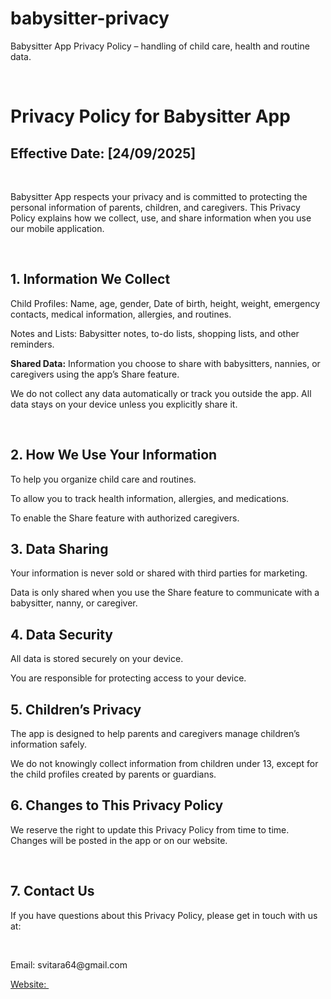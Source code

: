 # babysitter-privacy
Babysitter App Privacy Policy – handling of child care, health and routine data.
<p>&nbsp;</p>
<h1><strong>Privacy Policy for Babysitter App</strong></h1>
<h2><strong>Effective Date: [24/09/2025]</strong></h2>
<p>&nbsp;</p>
<p><span data-preserver-spaces="true">Babysitter App respects your privacy and is committed to protecting the personal information of parents, children, and caregivers. This Privacy Policy explains how we collect, use, and share information when you use our mobile application.</span></p>
<p>&nbsp;</p>
<h2><strong>1. Information We Collect</strong></h2>
<p><span data-preserver-spaces="true">Child Profiles: Name, age, gender, Date of birth, height, weight, emergency contacts, medical information, allergies, and routines.</span></p>
<p><span data-preserver-spaces="true">Notes and Lists: Babysitter notes, to-do lists, shopping lists, and other reminders.</span></p>
<p><strong><span data-preserver-spaces="true">Shared Data:</span></strong><span data-preserver-spaces="true"> Information you choose to share with babysitters, nannies, or caregivers using the app&rsquo;s Share feature.</span></p>
<p><span data-preserver-spaces="true">We do not collect any data automatically or track you outside the app. All data stays on your device unless you explicitly share it.</span></p>
<p>&nbsp;</p>
<h2>2. How We Use Your Information</h2>
<p><span data-preserver-spaces="true">To help you organize child care and routines.</span></p>
<p><span data-preserver-spaces="true">To allow you to track health information, allergies, and medications.</span></p>
<p><span data-preserver-spaces="true">To enable the Share feature with authorized caregivers.</span></p>
<h2><span data-preserver-spaces="true">3. Data Sharing</span></h2>
<p><span data-preserver-spaces="true">Your information is never sold or shared with third parties for marketing.</span></p>
<p><span data-preserver-spaces="true">Data is only shared when you use the Share feature to communicate with a babysitter, nanny, or caregiver.</span></p>
<h2><span data-preserver-spaces="true">4. Data Security</span></h2>
<p><span data-preserver-spaces="true">All data is stored securely on your device.</span></p>
<p><span data-preserver-spaces="true">You are responsible for protecting access to your device.</span></p>
<h2><span data-preserver-spaces="true">5. Children&rsquo;s Privacy</span></h2>
<p><span data-preserver-spaces="true">The app is designed to help parents and caregivers manage children&rsquo;s information safely.</span></p>
<p><span data-preserver-spaces="true">We do not knowingly collect information from children under 13, except for the child profiles created by parents or guardians.</span></p>
<h2><span data-preserver-spaces="true">6. Changes to This Privacy Policy</span></h2>
<p><span data-preserver-spaces="true">We reserve the right to update this Privacy Policy from time to time. Changes will be posted in the app or on our website.</span></p>
<p>&nbsp;</p>
<h2><span data-preserver-spaces="true">7. Contact Us</span></h2>
<p><span data-preserver-spaces="true">If you have questions about this Privacy Policy, please get in touch with us at:</span></p>
<p>&nbsp;</p>
<p><span data-preserver-spaces="true">Email: svitara64@gmail.com</span></p>
<p><a href="https://github.com/lacipappa/babysitter-privacy"><span data-preserver-spaces="true">Website:&nbsp;</span></a></p>
